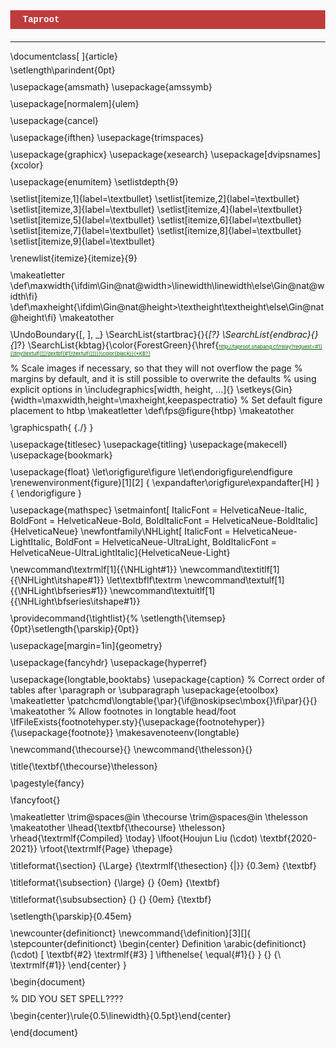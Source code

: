 <!DOCTYPE html PUBLIC "-//W3C//DTD XHTML 1.0 Transitional//EN" "http://www.w3.org/TR/xhtml1/DTD/xhtml1-transitional.dtd">
<html xmlns="http://www.w3.org/1999/xhtml">
<head>
  <meta http-equiv="Content-Type" content="text/html; charset=utf-8" />
  <meta http-equiv="Content-Style-Type" content="text/css" />
  <meta name="generator" content="pandoc" />
  <title>KBDefaultTemplate</title>
  <style type="text/css">code{white-space: pre;}</style>
<meta name="viewport" content="width=device-width, initial-scale=1.0">
<script src="https://code.jquery.com/jquery-3.5.1.min.js" integrity="sha256-9/aliU8dGd2tb6OSsuzixeV4y/faTqgFtohetphbbj0=" crossorigin="anonymous"></script>
<style>
    html {
        min-height: 100%;
        min-width: 100%;
        font-family: "HelveticaNeue-Light", "Helvetica Neue Light", "Helvetica Neue", Helvetica, Arial, "Lucida Grande", sans-serif; 
        font-weight: 300;
        background-color: #fafafa;
    }
    
    #center-viewport {
        margin: 0 auto;
        padding-left: 20px;
        padding-right: 20px;
        max-width: 1200px;
        padding-bottom: 20px;
    }

    img {
        max-height: 40vh;
        width: auto;
        max-width: 100%;
    }

    a {
        font-size: 8px; color: darkgreen
    }

    h1, h2, h3 {
        margin: 0;
    }

    p {
        margin: 0;
        margin-bottom: 10px;
        margin-top: 5px;
    }

    h1 {
        margin-top: 20px;
        display: inline-block;
        /* border-bottom: 2px rgba(191, 60, 60, 0.4) solid; */
    }

    h2 {
        margin-top: 10px;
    }

    h3 {
        margin-top: 20px;
    }

    body {
        margin: 0;
    }

</style>
</head>
<body>
    <div style="position: sticky; position: -webkit-sticky; top: 0; height: 30px; width: 100%; background-color: #BF3C3C; margin-bottom: 20px;z-index: 10000; color: white;   display: flex; flex-direction: column; justify-content: center;">
        <div><span style='cursor: pointer; font-family: "Courier New", Courier, monospace; font-weight: 700; margin-left: 20px' onclick="window.location.href='https://taproot.shabang.cf/'">Taproot</span><span style='cursor: default; font-family: "Courier New", Courier, monospace; font-weight: 300 !important; margin-right: 20px; float:right'><strong></strong></span></div>
    </div>
  <div id="center-viewport">
      <hr />
  </div>

  <script>
      $(document).ready(function() {
          // Generate clickable links
          let content = $("#center-viewport").html().replace(/<span>\[<\/span><span>\[<\/span>\w*?<span>]<\/span><span>]/gi, function(x) {
              <!--let docPointer = x.match(/(\w)*/);-->
              let docPointer = x.match(/KB\w*/);
              if (docPointer) {
                  let url = `https://taproot.shabang.cf/relay?request=${docPointer[0]}`;
                  return `<a href="${url}"><span>[[</span><span>${docPointer[0]}</span><span>]]</span></a>`;
              } else {
                  console.log(`Cannot parse , returning...`);
                  return x;
              }
          })
          $("#center-viewport").html(content);
          $("img").each(function() {  
              let src = this.src.replace(/.*?\/Users\/houliu\/Documents\/School%20Work\/2020-2021\/KnowledgeBase\//gi, "https://taproot.shabang.cf/");
              console.log(src);
              $(this).attr("src", src);
          });
      });
  </script>
</body>
</html>
\documentclass[
]{article}

\setlength\parindent{0pt}

\usepackage{amsmath}
\usepackage{amssymb}

\usepackage[normalem]{ulem}

\usepackage{cancel}

\usepackage{ifthen}
\usepackage{trimspaces}

\usepackage{graphicx}
\usepackage{xesearch}
\usepackage[dvipsnames]{xcolor}

\usepackage{enumitem}
\setlistdepth{9}

\setlist[itemize,1]{label=\textbullet}
\setlist[itemize,2]{label=\textbullet}
\setlist[itemize,3]{label=\textbullet}
\setlist[itemize,4]{label=\textbullet}
\setlist[itemize,5]{label=\textbullet}
\setlist[itemize,6]{label=\textbullet}
\setlist[itemize,7]{label=\textbullet}
\setlist[itemize,8]{label=\textbullet}
\setlist[itemize,9]{label=\textbullet}

\renewlist{itemize}{itemize}{9}

\makeatletter
\def\maxwidth{\ifdim\Gin@nat@width>\linewidth\linewidth\else\Gin@nat@width\fi}
\def\maxheight{\ifdim\Gin@nat@height>\textheight\textheight\else\Gin@nat@height\fi}
\makeatother


\UndoBoundary{[, ], \_}
\SearchList{startbrac}{}{*[?}
\SearchList{endbrac}{}{*]?}
\SearchList{kbtag}{\color{ForestGreen}{\href{http://taproot.shabang.cf/relay?request=#1}{\tiny\textulf{[[}\textbf{#1}\textulf{]]}}}\color{black}}{*KB?}



% Scale images if necessary, so that they will not overflow the page
% margins by default, and it is still possible to overwrite the defaults
% using explicit options in \includegraphics[width, height, ...]{}
\setkeys{Gin}{width=\maxwidth,height=\maxheight,keepaspectratio}
% Set default figure placement to htbp
\makeatletter
\def\fps@figure{htbp}
\makeatother

\graphicspath{ {./} }

\usepackage{titlesec}
\usepackage{titling}
\usepackage{makecell}
\usepackage{bookmark}

\usepackage{float}
\let\origfigure\figure
\let\endorigfigure\endfigure
\renewenvironment{figure}[1][2] {
    \expandafter\origfigure\expandafter[H]
} {
    \endorigfigure
}

\usepackage{mathspec}
\setmainfont[
   ItalicFont     = HelveticaNeue-Italic,
   BoldFont       = HelveticaNeue-Bold,
   BoldItalicFont = HelveticaNeue-BoldItalic]{HelveticaNeue}
\newfontfamily\NHLight[
   ItalicFont     = HelveticaNeue-LightItalic,
   BoldFont       = HelveticaNeue-UltraLight,
   BoldItalicFont = HelveticaNeue-UltraLightItalic]{HelveticaNeue-Light}

\newcommand\textrmlf[1]{{\NHLight#1}}
\newcommand\textitlf[1]{{\NHLight\itshape#1}}
\let\textbflf\textrm
\newcommand\textulf[1]{{\NHLight\bfseries#1}}
\newcommand\textuitlf[1]{{\NHLight\bfseries\itshape#1}}

\providecommand{\tightlist}{%
  \setlength{\itemsep}{0pt}\setlength{\parskip}{0pt}}



\usepackage[margin=1in]{geometry}

\usepackage{fancyhdr}
\usepackage{hyperref}

\usepackage{longtable,booktabs}
\usepackage{caption}
% Correct order of tables after \paragraph or \subparagraph
\usepackage{etoolbox}
\makeatletter
\patchcmd\longtable{\par}{\if@noskipsec\mbox{}\fi\par}{}{}
\makeatother
% Allow footnotes in longtable head/foot
\IfFileExists{footnotehyper.sty}{\usepackage{footnotehyper}}{\usepackage{footnote}}
\makesavenoteenv{longtable}


\newcommand{\thecourse}{}
\newcommand{\thelesson}{}

\title{\textbf{\thecourse}\thelesson}

\pagestyle{fancy}

\fancyfoot{}

\makeatletter
\trim@spaces@in \thecourse
\trim@spaces@in \thelesson
\makeatother
\lhead{\textbf{\thecourse} \thelesson}
\rhead{\textrmlf{Compiled} \today}
\lfoot{Houjun Liu \(\cdot\) \textbf{2020-2021}}
\rfoot{\textrmlf{Page} \thepage}


\titleformat{\section}
{\Large}
{\textrmlf{\thesection} {|}}
{0.3em}
{\textbf}


\titleformat{\subsection}
{\large}
{}
{0em}
{\textbf}

\titleformat{\subsubsection}
{}
{}
{0em}
{\textbf}

\setlength{\parskip}{0.45em}

\newcounter{definitionct}
\newcommand{\definition}[3][]{
    \stepcounter{definitionct}
    \begin{center}
        Definition \arabic{definitionct} \(\cdot\) [ \textbf{#2} \textrmlf{#3} ]
        \ifthenelse{ \equal{#1}{} }
            {}
            {\\ \textrmlf{#1}}
    \end{center}
}

\begin{document}

% DID YOU SET SPELL????

\begin{center}\rule{0.5\linewidth}{0.5pt}\end{center}

\end{document}
